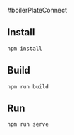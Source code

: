 #boilerPlateConnect

## Install
    npm install
    
## Build
    npm run build
    
## Run
    npm run serve
